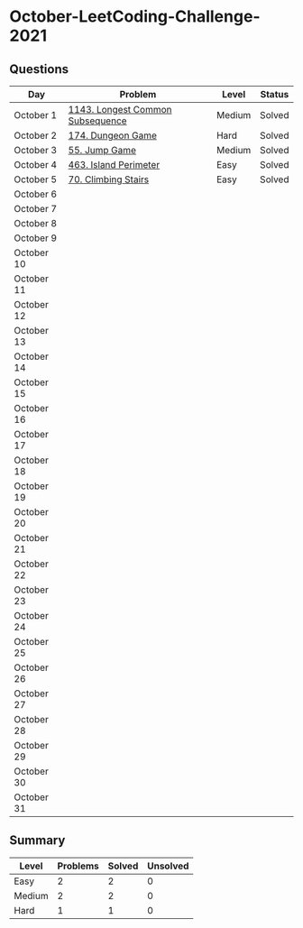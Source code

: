 # October-LeetCoding-Challenge-2021

## Questions
| Day | Problem | Level | Status |
| --- | --- | --- | --- |
| October 1 | [1143. Longest Common Subsequence](https://leetcode.com/problems/longest-common-subsequence/) | Medium | Solved |
| October 2 | [174. Dungeon Game](https://leetcode.com/problems/dungeon-game/) | Hard | Solved |
| October 3 | [55. Jump Game](https://leetcode.com/problems/jump-game/) | Medium | Solved |
| October 4 | [463. Island Perimeter](https://leetcode.com/problems/island-perimeter/) | Easy | Solved |
| October 5 | [70. Climbing Stairs](https://leetcode.com/problems/climbing-stairs/) | Easy | Solved |
| October 6 | []() | | |
| October 7 | []() | | |
| October 8 | []() | | |
| October 9 | []() | | |
| October 10 | []() | | |
| October 11 | []() | | |
| October 12 | []() | | |
| October 13 | []() | | |
| October 14 | []() | | |
| October 15 | []() | | |
| October 16 | []() | | |
| October 17 | []() | | |
| October 18 | []() | | |
| October 19 | []() | | |
| October 20 | []() | | |
| October 21 | []() | | |
| October 22 | []() | | |
| October 23 | []() | | |
| October 24 | []() | | |
| October 25 | []() | | |
| October 26 | []() | | |
| October 27 | []() | | |
| October 28 | []() | | |
| October 29 | []() | | |
| October 30 | []() | | |
| October 31 | []() | | |


## Summary
| Level  | Problems | Solved | Unsolved |
| ---    | --- | --- | --- |
| Easy   | 2 | 2 | 0 |
| Medium | 2 | 2 | 0 |
| Hard   | 1 | 1 | 0 |
